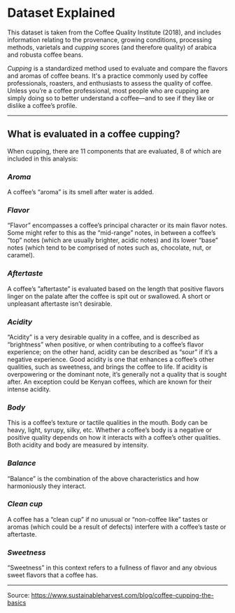 # Dataset Explained

This dataset is taken from the Coffee Quality Institute (2018), and includes information relating to the provenance, growing conditions, processing methods, varietals and <em>cupping</em> scores (and therefore quality) of arabica and robusta coffee beans.

<em>Cupping</em> is a standardized method used to evaluate and compare the flavors and aromas of coffee beans. It's a practice commonly used by coffee professionals, roasters, and enthusiasts to assess the quality of coffee. Unless you’re a coffee professional, most people who are cupping are simply doing so to better understand a coffee—and to see if they like or dislike a coffee’s profile.

________________________________________________


## What is evaluated in a coffee cupping?

When cupping, there are 11 components that are evaluated, 8 of which are included in this analysis:

### <em>Aroma</em>
A coffee’s “aroma” is its smell after water is added.

### <em>Flavor</em>
“Flavor” encompasses a coffee’s principal character or its main flavor notes. Some might refer to this as the “mid-range” notes, in between a coffee’s “top” notes (which are usually brighter, acidic notes) and its lower “base” notes (which tend to be comprised of notes such as, chocolate, nut, or caramel). 

### <em>Aftertaste</em>
A coffee’s ”aftertaste” is evaluated based on the length that positive flavors linger on the palate after the coffee is spit out or swallowed. A short or unpleasant aftertaste isn’t desirable.

### <em>Acidity</em>
“Acidity” is a very desirable quality in a coffee, and is described as “brightness” when positive, or when contributing to a coffee’s flavor experience; on the other hand, acidity can be described as “sour” if it’s a negative experience. Good acidity is one that enhances a coffee’s other qualities, such as sweetness, and brings the coffee to life. If acidity is overpowering or the dominant note, it’s generally not a quality that is sought after. An exception could be Kenyan coffees, which are known for their intense acidity.

### <em>Body</em>
This is a coffee’s texture or tactile qualities in the mouth. Body can be heavy, light, syrupy, silky, etc. Whether a coffee’s body is a negative or positive quality depends on how it interacts with a coffee’s other qualities. Both acidity and body are measured by intensity.

### <em>Balance</em>
“Balance” is the combination of the above characteristics and how harmoniously they interact.

### <em>Clean cup</em>
A coffee has a “clean cup” if no unusual or “non-coffee like” tastes or aromas (which could be a result of defects) interfere with a coffee’s taste or aftertaste.

### <em>Sweetness</em>
“Sweetness” in this context refers to a fullness of flavor and any obvious sweet flavors that a coffee has.

________________________________________________

Source: https://www.sustainableharvest.com/blog/coffee-cupping-the-basics

